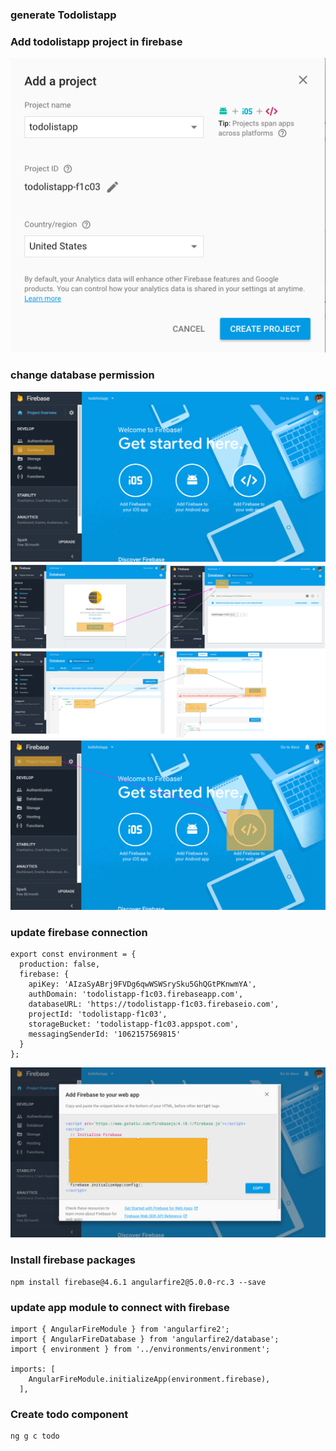 ### generate Todolistapp

### Add todolistapp project in firebase
![todolistapp](src/assets/notes/firebase-new-project.png)

### change database permission

![change database permission](src/assets/notes/change-firebase-permission.png)
![change database permission](src/assets/notes/change-firebase-permission-1.png)
![change database permission](src/assets/notes/change-firebase-permission-2.png)

### update firebase connection
```
export const environment = {
  production: false,
  firebase: {
    apiKey: 'AIzaSyABrj9FVDg6qwWSWSrySku5GhQGtPKnwmYA',
    authDomain: 'todolistapp-f1c03.firebaseapp.com',
    databaseURL: 'https://todolistapp-f1c03.firebaseio.com',
    projectId: 'todolistapp-f1c03',
    storageBucket: 'todolistapp-f1c03.appspot.com',
    messagingSenderId: '1062157569815'
  }
};
```
![change database permission](src/assets/notes/change-firebase-permission-3.png)

### Install firebase packages
```
npm install firebase@4.6.1 angularfire2@5.0.0-rc.3 --save
```

### update app module to connect with firebase
```
import { AngularFireModule } from 'angularfire2';
import { AngularFireDatabase } from 'angularfire2/database';
import { environment } from '../environments/environment';

imports: [
    AngularFireModule.initializeApp(environment.firebase),
  ],
```

### Create todo component
``` 
ng g c todo
```
